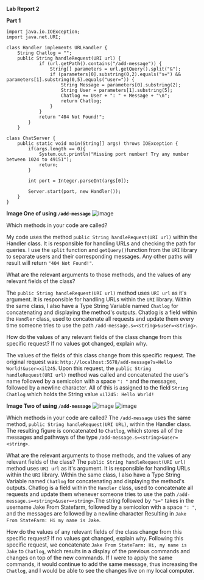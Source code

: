 **Lab Report 2**

**Part 1** 

```
import java.io.IOException;
import java.net.URI;

class Handler implements URLHandler {
    String Chatlog = "";
    public String handleRequest(URI url) {
            if (url.getPath().contains("/add-message")) {
                String[] parameters = url.getQuery().split("&");
                if (parameters[0].substring(0,2).equals("s=") && parameters[1].substring(0,5).equals("user=")) {
                    String Message = parameters[0].substring(2);
                    String User = parameters[1].substring(5);
                    Chatlog += User + ": " + Message + "\n";
                    return Chatlog;
                }
            }
            return "404 Not Found!";
        }
    }

class ChatServer {
    public static void main(String[] args) throws IOException {
        if(args.length == 0){
            System.out.println("Missing port number! Try any number between 1024 to 49151");
            return;
        }

        int port = Integer.parseInt(args[0]);

        Server.start(port, new Handler());
    }
}

```
**Image One of using `/add-message`** 
![image](https://github.com/XiaoFengLin123/cse15l-lab-report2/assets/146484956/93ea347c-b8b7-412f-8898-7c072846340f)

Which methods in your code are called?

My code uses the method `public String handleRequest(URI url)` within the Handler class. It is responsible for handling URLs and checking the path for queries. I use the `split` function and `getQuery()`function from the `URI` library to separate users and their corresponding messages. Any other paths will result will return `"404 Not Found!"`.  

What are the relevant arguments to those methods, and the values of any relevant fields of the class?

The `public String handleRequest(URI url)` method uses `URI url` as it's argument. It is responsible for handling URLs within the `URI` library. Within the same class, I also have a Type String Variable named `Chatlog` for concatenating and displaying the method's outputs. Chatlog is a field within the `Handler` class, used to concatenate all requests and update them every time someone tries to use the path `/add-message.s=<string>&user=<string>`.


How do the values of any relevant fields of the class change from this specific request? If no values got changed, explain why.

The values of the fields of this class change from this specific request. The original request was: `http://localhost:5678/add-message?s=Hello World!&user=xil245`. Upon this request, the `public String handleRequest(URI url)` method was called and concatenated the user's name followed by a semicolon with a space `": "` and the messages, followed by a newline character. All of this is assigned to the field `String Chatlog` which holds the String value `xil245: Hello World!`

**Image Two of using `/add-message`**
![image](https://github.com/XiaoFengLin123/cse15l-lab-report2/assets/146484956/51b967b8-88bc-48e6-80f9-e1d626aba38e)
![image](https://github.com/XiaoFengLin123/cse15l-lab-report2/assets/146484956/c84530f6-0476-4eb4-8f0c-27386b2e4fe7)




Which methods in your code are called?
The `/add-message` uses the same method, `public String handleRequest(URI URL)`, within the Handler class. The resulting figure is concatenated to `Chatlog`, which stores all of the messages and pathways of the type `/add-message.s=<string>&user=<string>`.

What are the relevant arguments to those methods, and the values of any relevant fields of the class?
The `public String handleRequest(URI url)` method uses `URI url` as it's argument. It is responsible for handling URLs within the `URI` library. Within the same class, I also have a Type String Variable named `Chatlog` for concatenating and displaying the method's outputs. Chatlog is a field within the `Handler` class, used to concatenate all requests and update them whenever someone tries to use the path `/add-message.s=<string>&user=<string>`.The string followed by `"s="` takes in the username Jake From Statefarm, followed by a semicolon with a space `": "`, and the messages are followed by a newline character Resulting in `Jake From StateFarm: Hi my name is Jake`. 

How do the values of any relevant fields of the class change from this specific request? If no values got changed, explain why.
Following this specific request, we concatenate `Jake From StateFarm: Hi, my name is Jake` to `Chatlog`, which results in a display of the previous commands and changes on top of the new commands. If I were to apply the same commands, it would continue to add the same message, thus increasing the `Chatlog`, and I would be able to see the changes live on my local computer.  
